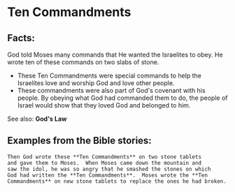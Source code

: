 Ten Commandments
================

Facts:
------

God told Moses many commands that He wanted the Israelites to obey. He
wrote ten of these commands on two slabs of stone.

-   These Ten Commandments were special commands to help the Israelites
    love and worship God and love other people.
-   These commandments were also part of God's covenant with his people.
    By obeying what God had commanded them to do, the people of Israel
    would show that they loved God and belonged to him.

See also: **God's Law**

Examples from the Bible stories:
--------------------------------

    Then God wrote these **Ten Commandments** on two stone tablets
    and gave them to Moses.  When Moses came down the mountain and
    saw the idol, he was so angry that he smashed the stones on which
    God had written the **Ten Commandments**.  Moses wrote the **Ten
    Commandments** on new stone tablets to replace the ones he had broken.
